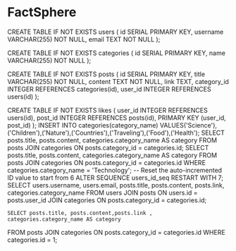 # FactSphere


CREATE TABLE IF NOT EXISTS users (
    id SERIAL PRIMARY KEY,
    username VARCHAR(255) NOT NULL,
    email TEXT NOT NULL
);


CREATE TABLE IF NOT EXISTS categories (
    id SERIAL PRIMARY KEY,
    name VARCHAR(255) NOT NULL
);


CREATE TABLE IF NOT EXISTS posts (
    id SERIAL PRIMARY KEY,
    title VARCHAR(255) NOT NULL,
    content TEXT NOT NULL,
    link TEXT,
    category_id INTEGER REFERENCES categories(id),
    user_id INTEGER REFERENCES users(id)
);


CREATE TABLE IF NOT EXISTS likes (
    user_id INTEGER REFERENCES users(id),
    post_id INTEGER REFERENCES posts(id),
    PRIMARY KEY (user_id, post_id)
);
INSERT INTO categories(category_name) VALUES('Science'),('Children'),('Nature'),('Countries'),('Traveling'),('Food'),('Health');
SELECT posts.title, posts.content, categories.category_name AS category
FROM posts
JOIN categories ON posts.category_id = categories.id;
SELECT posts.title, posts.content, categories.category_name AS category
FROM posts
JOIN categories ON posts.category_id = categories.id
WHERE categories.category_name = 'Technology';
-- Reset the auto-incremented ID value to start from 6
ALTER SEQUENCE users_id_seq RESTART WITH 7;
SELECT
    users.username,
    users.email,
    posts.title,
    posts.content,
    posts.link,
    categories.category_name
FROM
    users
JOIN
    posts ON users.id = posts.user_id
JOIN
    categories ON posts.category_id = categories.id;

    SELECT posts.title, posts.content,posts.link , categories.category_name AS category
FROM posts
JOIN categories ON posts.category_id = categories.id
WHERE categories.id = 1;
